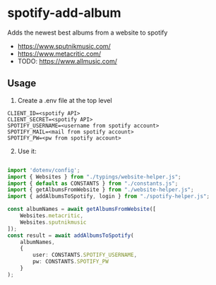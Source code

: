# spotify-add-album
Adds the newest best albums from a website to spotify

* https://www.sputnikmusic.com/
* https://www.metacritic.com/
* TODO: https://www.allmusic.com/

## Usage

1. Create a .env file at the top level

```env
CLIENT_ID=<spotify API>
CLIENT_SECRET=<spotify API>
SPOTIFY_USERNAME=<username from spotify account>
SPOTIFY_MAIL=<mail from spotify account>
SPOTIFY_PW=<pw from spotify account>
```

2. Use it:
```typescript

import 'dotenv/config';
import { Websites } from "./typings/website-helper.js";
import { default as CONSTANTS } from "./constants.js";
import { getAlbumsFromWebsite } from "./website-helper.js";
import { addAlbumsToSpotify, login } from "./spotify-helper.js";

const albumNames = await getAlbumsFromWebsite([
    Websites.metacritic,
    Websites.sputnikmusic
]);
const result = await addAlbumsToSpotify(
    albumNames,
    {
        user: CONSTANTS.SPOTIFY_USERNAME,
        pw: CONSTANTS.SPOTIFY_PW
    }
);

```